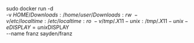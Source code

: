 sudo docker run -d \
            -v $HOME/Downloads:/home/user/Downloads:rw \
            -v /etc/localtime:/etc/localtime:ro \
            -v /tmp/.X11-unix:/tmp/.X11-unix -e DISPLAY=unix$DISPLAY \
            --name franz sayden/franz

